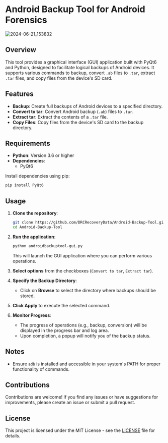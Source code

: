 # Android Backup Tool for Android Forensics

![2024-06-21_153832](https://github.com/DRCRecoveryData/Android-Backup-Tool/assets/85211068/8e2a0113-e87a-41e2-bf29-699d1f1df9df)


## Overview
This tool provides a graphical interface (GUI) application built with PyQt6 and Python, designed to facilitate logical backups of Android devices. It supports various commands to backup, convert `.ab` files to `.tar`, extract `.tar` files, and copy files from the device's SD card.

## Features
- **Backup**: Create full backups of Android devices to a specified directory.
- **Convert to tar**: Convert Android backup (`.ab`) files to `.tar`.
- **Extract tar**: Extract the contents of a `.tar` file.
- **Copy Files**: Copy files from the device's SD card to the backup directory.

## Requirements
- **Python**: Version 3.6 or higher
- **Dependencies**:
  - PyQt6

Install dependencies using pip:
```bash
pip install PyQt6
```

## Usage
1. **Clone the repository**:
   ```bash
   git clone https://github.com/DRCRecoveryData/Android-Backup-Tool.git
   cd Android-Backup-Tool
   ```

2. **Run the application**:
   ```bash
   python androidbackuptool-gui.py
   ```
   This will launch the GUI application where you can perform various operations.

3. **Select options** from the checkboxes (`Convert to tar`, `Extract tar`).

4. **Specify the Backup Directory**:
   - Click on **Browse** to select the directory where backups should be stored.

5. **Click Apply** to execute the selected command.

6. **Monitor Progress**:
   - The progress of operations (e.g., backup, conversion) will be displayed in the progress bar and log area.
   - Upon completion, a popup will notify you of the backup status.

## Notes
- Ensure `adb` is installed and accessible in your system's PATH for proper functionality of commands.

## Contributions
Contributions are welcome! If you find any issues or have suggestions for improvements, please create an issue or submit a pull request.

## License
This project is licensed under the MIT License - see the [LICENSE](LICENSE) file for details.
